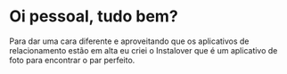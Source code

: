 # Oi pessoal, tudo bem? 
Para dar uma cara diferente e aproveitando que os aplicativos de relacionamento estão em alta eu criei o Instalover que é um aplicativo de foto para encontrar o par perfeito.



